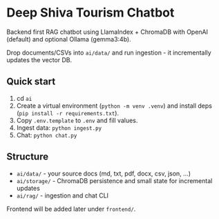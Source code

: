 # Deep Shiva Tourism Chatbot

Backend first RAG chatbot using LlamaIndex + ChromaDB with OpenAI (default) and optional Ollama (gemma3:4b). 

Drop documents/CSVs into `ai/data/` and run ingestion - it incrementally updates the vector DB.

## Quick start

1. cd `ai`
2. Create a virtual environment (`python -m venv .venv`) and install deps (`pip install -r requirements.txt`).
3. Copy `.env.template` to `.env` and fill values.
4. Ingest data: `python ingest.py`
5. Chat: `python chat.py`

## Structure
- `ai/data/` - your source docs (md, txt, pdf, docx, csv, json, …)
- `ai/storage/` - ChromaDB persistence and small state for incremental updates
- `ai/rag/` - ingestion and chat CLI

Frontend will be added later under `frontend/`.

